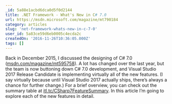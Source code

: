 ```yaml
---
_id: 5a88e1acbd6dca0d5f0d2144
title: .NET Framework - What's New in C# 7.0
url: https://msdn.microsoft.com/magazine/mt790184
category: articles
slug: 'net-framework-whats-new-in-c-7-0'
user_id: 5a83ce59d6eb0005c4ecda2c
createdOn: '2016-11-26T10:36:05.000Z'
tags: []
---
```


Back in December 2015, I discussed the designing of C# 7.0 (<a href="http://msdn.com/magazine/mt595758">msdn.com/magazine/mt595758</a>). A lot has changed over the last year, but the team is now buttoning down C# 7.0 development, and Visual Studio 2017 Release Candidate is implementing virtually all of the new features. (I say virtually because until Visual Studio 2017 actually ships, there’s always a chance for further change.) For a brief overview, you can check out the summary table at <a href="http://itl.tc/CSharp7FeatureSummary">itl.tc/CSharp7FeatureSummary</a>. In this article I’m going to explore each of the new features in detail.
